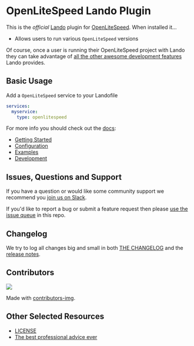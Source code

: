# OpenLiteSpeed Lando Plugin

This is the _official_ [Lando](https://lando.dev) plugin for [OpenLiteSpeed](https://openlitespeed.org/). When installed it...

* Allows users to run various `OpenLiteSpeed` versions

Of course, once a user is running their OpenLiteSpeed project with Lando they can take advantage of [all the other awesome development features](https://docs.lando.dev) Lando provides.

## Basic Usage

Add a `OpenLiteSpeed` service to your Landofile

```yaml
services:
  myservice:
    type: openlitespeed
```

For more info you should check out the [docs](https://docs.lando.dev/openlitespeed):

* [Getting Started](https://docs.lando.dev/openlitespeed/)
* [Configuration](https://docs.lando.dev/openlitespeed/config.html)
* [Examples](https://github.com/lando/openlitespeed/tree/main/examples)
* [Development](https://docs.lando.dev/openlitespeed/development.html)

## Issues, Questions and Support

If you have a question or would like some community support we recommend you [join us on Slack](https://launchpass.com/devwithlando).

If you'd like to report a bug or submit a feature request then please [use the issue queue](https://github.com/lando/openlitespeed/issues/new/choose) in this repo.

## Changelog

We try to log all changes big and small in both [THE CHANGELOG](https://github.com/lando/openlitespeed/blob/main/CHANGELOG.md) and the [release notes](https://github.com/lando/openlitespeed/releases).

## Contributors

<a href="https://github.com/lando/openlitespeed/graphs/contributors">
  <img src="https://contrib.rocks/image?repo=lando/openlitespeed" />
</a>

Made with [contributors-img](https://contrib.rocks).

## Other Selected Resources

* [LICENSE](https://github.com/lando/openlitespeed/blob/main/LICENSE.md)
* [The best professional advice ever](https://www.youtube.com/watch?v=tkBVDh7my9Q)
